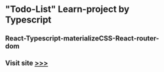 # "Todo-List" Learn-project by Typescript
## React-Typescript-materializeCSS-React-router-dom
## Visit site [>>>](https://learn-typescript-three.vercel.app/)
